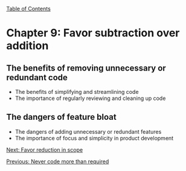 [Table of Contents](README.md#table-of-Contents)

# Chapter 9: Favor subtraction over addition
## The benefits of removing unnecessary or redundant code
- The benefits of simplifying and streamlining code
- The importance of regularly reviewing and cleaning up code

## The dangers of feature bloat
- The dangers of adding unnecessary or redundant features
- The importance of focus and simplicity in product development

[Next: Favor reduction in scope](Favor-reduction-in-scope.md)

[Previous: Never code more than required](Never-code-more-than-required.md)
